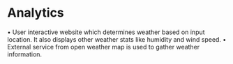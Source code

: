 # Analytics
• User interactive website which determines weather based on input location. It also displays other weather stats like humidity and wind speed. • External service from open weather map is used to gather weather information.
